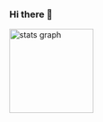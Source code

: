### Hi there 👋

<!--
**Magdishere/Magdishere** is a ✨ _special_ ✨ repository because its `README.md` (this file) appears on your GitHub profile.

Here are some ideas to get you started:

- 🔭 I’m currently working on ...
- 🌱 I’m currently learning ...
- 👯 I’m looking to collaborate on ...
- 🤔 I’m looking for help with ...
- 💬 Ask me about ...
- 📫 How to reach me: ...
- 😄 Pronouns: ...
- ⚡ Fun fact: ...
-->

<img src="https://camo.githubusercontent.com/7dc1f0c6d4ab4a9939107500da76dc597e11b90ba46dfd588d9eee4cee19330a/68747470733a2f2f6769746875622d726561646d652d73746174732e76657263656c2e6170702f6170693f757365726e616d653d617961686f736e696926686964653d636f6e74726962732c707273" height="150" alt="stats graph" data-canonical-src="https://github-readme-stats.vercel.app/api?username=ayahosnii&amp;hide=contribs,prs" style="max-width: 100%;">
